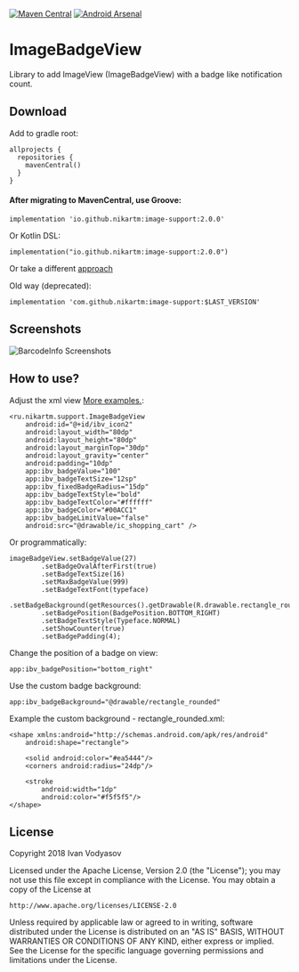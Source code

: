 [![Maven Central](https://img.shields.io/maven-central/v/io.github.nikartm/image-support.svg?label=Maven%20Central)](https://search.maven.org/search?q=g:%22io.github.nikartm%22%20AND%20a:%22image-support%22) [![Android Arsenal]( https://img.shields.io/badge/Android%20Arsenal-ImageBadgeView-green.svg?style=flat )]( https://android-arsenal.com/details/1/7619)



# ImageBadgeView
Library to add ImageView (ImageBadgeView) with a badge like notification count.
## Download
Add to gradle root:
```
allprojects {
  repositories {
    mavenCentral()
  }
}
```

#### After migrating to MavenCentral, use Groove:
```
implementation 'io.github.nikartm:image-support:2.0.0'
```
Or Kotlin DSL:
```
implementation("io.github.nikartm:image-support:2.0.0")
```
Or take a different [approach](https://search.maven.org/artifact/io.github.nikartm/image-support/2.0.0/aar)

Old way (deprecated):
```
implementation 'com.github.nikartm:image-support:$LAST_VERSION'
```

## Screenshots
![BarcodeInfo Screenshots](https://raw.githubusercontent.com/nikartm/Image-Support/master/screenshots/sct_1.png)
## How to use?
Adjust the xml view [More examples.](https://github.com/nikartm/Image-Support/blob/master/app/src/main/res/layout/activity_main.xml):
```
<ru.nikartm.support.ImageBadgeView
    android:id="@+id/ibv_icon2"
    android:layout_width="80dp"
    android:layout_height="80dp"
    android:layout_marginTop="30dp"
    android:layout_gravity="center"
    android:padding="10dp"
    app:ibv_badgeValue="100"
    app:ibv_badgeTextSize="12sp"
    app:ibv_fixedBadgeRadius="15dp"
    app:ibv_badgeTextStyle="bold"
    app:ibv_badgeTextColor="#ffffff"
    app:ibv_badgeColor="#00ACC1"
    app:ibv_badgeLimitValue="false"
    android:src="@drawable/ic_shopping_cart" />
```
Or programmatically:
```
imageBadgeView.setBadgeValue(27)
        .setBadgeOvalAfterFirst(true)
        .setBadgeTextSize(16)
        .setMaxBadgeValue(999)
        .setBadgeTextFont(typeface)
        .setBadgeBackground(getResources().getDrawable(R.drawable.rectangle_rounded))
        .setBadgePosition(BadgePosition.BOTTOM_RIGHT)
        .setBadgeTextStyle(Typeface.NORMAL)
        .setShowCounter(true)
        .setBadgePadding(4);
```
Change the position of a badge on view:
```
app:ibv_badgePosition="bottom_right"
```
Use the custom badge background:
```
app:ibv_badgeBackground="@drawable/rectangle_rounded"
```
Example the custom background - rectangle_rounded.xml:
```
<shape xmlns:android="http://schemas.android.com/apk/res/android"
    android:shape="rectangle">

    <solid android:color="#ea5444"/>
    <corners android:radius="24dp"/>

    <stroke
        android:width="1dp"
        android:color="#f5f5f5"/>
</shape>
```

## License
Copyright 2018 Ivan Vodyasov

Licensed under the Apache License, Version 2.0 (the "License");
you may not use this file except in compliance with the License.
You may obtain a copy of the License at

    http://www.apache.org/licenses/LICENSE-2.0

Unless required by applicable law or agreed to in writing, software
distributed under the License is distributed on an "AS IS" BASIS,
WITHOUT WARRANTIES OR CONDITIONS OF ANY KIND, either express or implied.
See the License for the specific language governing permissions and
limitations under the License.